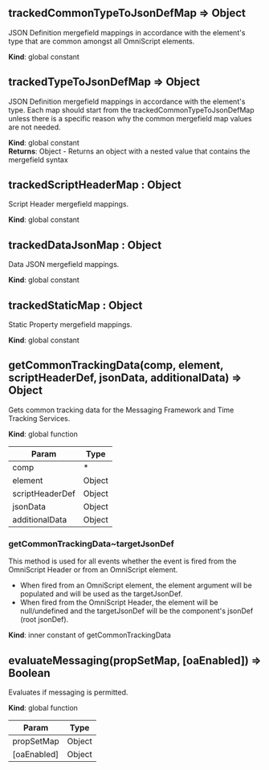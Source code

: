 
## trackedCommonTypeToJsonDefMap ⇒ Object
JSON Definition mergefield mappings in accordance with the element's type that are common amongst all
             OmniScript elements.

**Kind**: global constant  
## trackedTypeToJsonDefMap ⇒ Object
JSON Definition mergefield mappings in accordance with the element's type. Each map should start from
             the trackedCommonTypeToJsonDefMap unless there is a specific reason why the common mergefield map values
             are not needed.

**Kind**: global constant  
**Returns**: Object - Returns an object with a nested value that contains the mergefield syntax  
## trackedScriptHeaderMap : Object
Script Header mergefield mappings.

**Kind**: global constant  
## trackedDataJsonMap : Object
Data JSON mergefield mappings.

**Kind**: global constant  
## trackedStaticMap : Object
Static Property mergefield mappings.

**Kind**: global constant  
## getCommonTrackingData(comp, element, scriptHeaderDef, jsonData, additionalData) ⇒ Object
Gets common tracking data for the Messaging Framework and Time Tracking Services.

**Kind**: global function  

| Param | Type |
| --- | --- |
| comp | * | 
| element | Object | 
| scriptHeaderDef | Object | 
| jsonData | Object | 
| additionalData | Object | 

### getCommonTrackingData~targetJsonDef
This method is used for all events whether the event is fired from the OmniScript Header or from an OmniScript
element.
- When fired from an OmniScript element, the element argument will be populated and will be used as the
  targetJsonDef.
- When fired from the OmniScript Header, the element will be null/undefined and the targetJsonDef will be the
  component's jsonDef (root jsonDef).

**Kind**: inner constant of getCommonTrackingData  
## evaluateMessaging(propSetMap, [oaEnabled]) ⇒ Boolean
Evaluates if messaging is permitted.

**Kind**: global function  

| Param | Type |
| --- | --- |
| propSetMap | Object | 
| [oaEnabled] | Object | 

